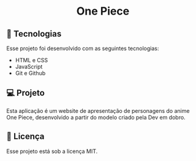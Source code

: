 <h1 align="center"> One Piece </h1>

## 🚀 Tecnologias

Esse projeto foi desenvolvido com as seguintes tecnologias:

- HTML e CSS
- JavaScript
- Git e Github

## 💻 Projeto

Esta aplicação é um website de apresentação de personagens do anime One Piece, desenvolvido a partir do modelo criado pela Dev em dobro.

## :memo: Licença

Esse projeto está sob a licença MIT.
